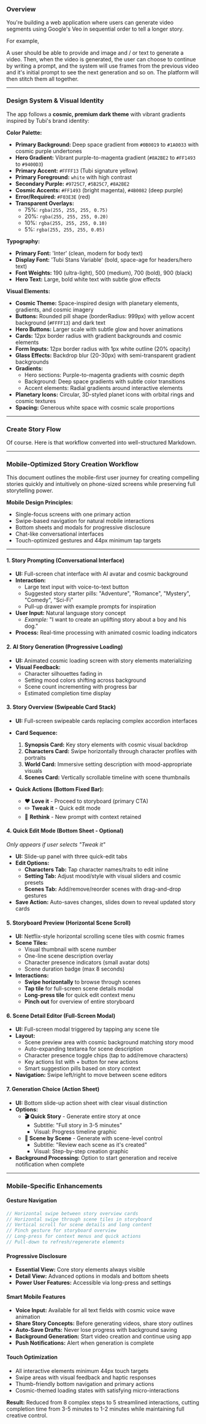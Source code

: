 ### **Overview**

You're building a web application where users can generate video segments using Google's Veo in sequential order to tell a longer story. 

For example, 

A user should be able to provide and image and / or text to generate a video. Then, when the video is generated, the user can choose to continue by writing a prompt, and the system will use frames from the previous video and it's initial prompt to see the next generation and so on. The platform will then stitch them all together. 

---

### **Design System & Visual Identity**

The app follows a **cosmic, premium dark theme** with vibrant gradients inspired by Tubi's brand identity:

**Color Palette:**
- **Primary Background:** Deep space gradient from `#0B0019` to `#1A0033` with cosmic purple undertones
- **Hero Gradient:** Vibrant purple-to-magenta gradient (`#8A2BE2` to `#FF1493` to `#9400D3`)
- **Primary Accent:** `#FFFF13` (Tubi signature yellow)
- **Primary Foreground:** `white` with high contrast
- **Secondary Purple:** `#9725C7`, `#5B25C7`, `#8A2BE2`
- **Cosmic Accents:** `#FF1493` (bright magenta), `#4B0082` (deep purple)
- **Error/Required:** `#F03E3E` (red)
- **Transparent Overlays:** 
  - 75%: `rgba(255, 255, 255, 0.75)`
  - 20%: `rgba(255, 255, 255, 0.20)`
  - 10%: `rgba(255, 255, 255, 0.10)`
  - 5%: `rgba(255, 255, 255, 0.05)`

**Typography:**
- **Primary Font:** 'Inter' (clean, modern for body text)
- **Display Font:** 'Tubi Stans Variable' (bold, space-age for headers/hero text)
- **Font Weights:** 190 (ultra-light), 500 (medium), 700 (bold), 900 (black)
- **Hero Text:** Large, bold white text with subtle glow effects

**Visual Elements:**
- **Cosmic Theme:** Space-inspired design with planetary elements, gradients, and cosmic imagery
- **Buttons:** Rounded pill shape (borderRadius: 999px) with yellow accent background (`#FFFF13`) and dark text
- **Hero Buttons:** Larger scale with subtle glow and hover animations
- **Cards:** 12px border radius with gradient backgrounds and cosmic elements
- **Form Inputs:** 12px border radius with 1px white outline (20% opacity)
- **Glass Effects:** Backdrop blur (20-30px) with semi-transparent gradient backgrounds
- **Gradients:** 
  - Hero sections: Purple-to-magenta gradients with cosmic depth
  - Background: Deep space gradients with subtle color transitions
  - Accent elements: Radial gradients around interactive elements
- **Planetary Icons:** Circular, 3D-styled planet icons with orbital rings and cosmic textures
- **Spacing:** Generous white space with cosmic scale proportions

---

### **Create Story Flow**


Of course. Here is that workflow converted into well-structured Markdown.

---

### **Mobile-Optimized Story Creation Workflow**

This document outlines the mobile-first user journey for creating compelling stories quickly and intuitively on phone-sized screens while preserving full storytelling power.

**Mobile Design Principles:**
- Single-focus screens with one primary action
- Swipe-based navigation for natural mobile interactions  
- Bottom sheets and modals for progressive disclosure
- Chat-like conversational interfaces
- Touch-optimized gestures and 44px minimum tap targets

---

#### **1. Story Prompting (Conversational Interface)**
*   **UI:** Full-screen chat interface with AI avatar and cosmic background
*   **Interaction:** 
    *   Large text input with voice-to-text button
    *   Suggested story starter pills: "Adventure", "Romance", "Mystery", "Comedy", "Sci-Fi"
    *   Pull-up drawer with example prompts for inspiration
*   **User Input:** Natural language story concept
    *   *Example:* "I want to create an uplifting story about a boy and his dog."
*   **Process:** Real-time processing with animated cosmic loading indicators

#### **2. AI Story Generation (Progressive Loading)**
*   **UI:** Animated cosmic loading screen with story elements materializing
*   **Visual Feedback:** 
    *   Character silhouettes fading in
    *   Setting mood colors shifting across background
    *   Scene count incrementing with progress bar
    *   Estimated completion time display

#### **3. Story Overview (Swipeable Card Stack)**
*   **UI:** Full-screen swipeable cards replacing complex accordion interfaces
*   **Card Sequence:**
    1. **Synopsis Card:** Key story elements with cosmic visual backdrop
    2. **Characters Card:** Swipe horizontally through character profiles with portraits
    3. **World Card:** Immersive setting description with mood-appropriate visuals
    4. **Scenes Card:** Vertically scrollable timeline with scene thumbnails

*   **Quick Actions (Bottom Fixed Bar):**
    *   ❤️ **Love it** - Proceed to storyboard (primary CTA)
    *   ✏️ **Tweak it** - Quick edit mode
    *   🔄 **Rethink** - New prompt with context retained

#### **4. Quick Edit Mode (Bottom Sheet - Optional)**
*Only appears if user selects "Tweak it"*

*   **UI:** Slide-up panel with three quick-edit tabs
*   **Edit Options:**
    *   **Characters Tab:** Tap character names/traits to edit inline
    *   **Setting Tab:** Adjust mood/style with visual sliders and cosmic presets
    *   **Scenes Tab:** Add/remove/reorder scenes with drag-and-drop gestures
*   **Save Action:** Auto-saves changes, slides down to reveal updated story cards

#### **5. Storyboard Preview (Horizontal Scene Scroll)**
*   **UI:** Netflix-style horizontal scrolling scene tiles with cosmic frames
*   **Scene Tiles:** 
    *   Visual thumbnail with scene number
    *   One-line scene description overlay
    *   Character presence indicators (small avatar dots)
    *   Scene duration badge (max 8 seconds)
*   **Interactions:**
    *   **Swipe horizontally** to browse through scenes
    *   **Tap tile** for full-screen scene details modal
    *   **Long-press tile** for quick edit context menu
    *   **Pinch out** for overview of entire storyboard

#### **6. Scene Detail Editor (Full-Screen Modal)**
*   **UI:** Full-screen modal triggered by tapping any scene tile
*   **Layout:**
    *   Scene preview area with cosmic background matching story mood
    *   Auto-expanding textarea for scene description
    *   Character presence toggle chips (tap to add/remove characters)
    *   Key actions list with + button for new actions
    *   Smart suggestion pills based on story context
*   **Navigation:** Swipe left/right to move between scene editors

#### **7. Generation Choice (Action Sheet)**
*   **UI:** Bottom slide-up action sheet with clear visual distinction
*   **Options:**
    *   **🎬 Quick Story** - Generate entire story at once
        *   Subtitle: "Full story in 3-5 minutes"
        *   Visual: Progress timeline graphic
    *   **🎨 Scene by Scene** - Generate with scene-level control
        *   Subtitle: "Review each scene as it's created" 
        *   Visual: Step-by-step creation graphic
*   **Background Processing:** Option to start generation and receive notification when complete

---

### **Mobile-Specific Enhancements**

#### **Gesture Navigation**
```javascript
// Horizontal swipe between story overview cards
// Horizontal swipe through scene tiles in storyboard
// Vertical scroll for scene details and long content
// Pinch gesture for storyboard overview
// Long-press for context menus and quick actions
// Pull-down to refresh/regenerate elements
```

#### **Progressive Disclosure**
*   **Essential View:** Core story elements always visible
*   **Detail View:** Advanced options in modals and bottom sheets  
*   **Power User Features:** Accessible via long-press and settings

#### **Smart Mobile Features**
*   **Voice Input:** Available for all text fields with cosmic voice wave animation
*   **Share Story Concepts:** Before generating videos, share story outlines
*   **Auto-Save Drafts:** Never lose progress with background saving
*   **Background Generation:** Start video creation and continue using app
*   **Push Notifications:** Alert when generation is complete

#### **Touch Optimization**
*   All interactive elements minimum 44px touch targets
*   Swipe areas with visual feedback and haptic responses
*   Thumb-friendly bottom navigation and primary actions
*   Cosmic-themed loading states with satisfying micro-interactions

**Result:** Reduced from 8 complex steps to 5 streamlined interactions, cutting completion time from 3-5 minutes to 1-2 minutes while maintaining full creative control.